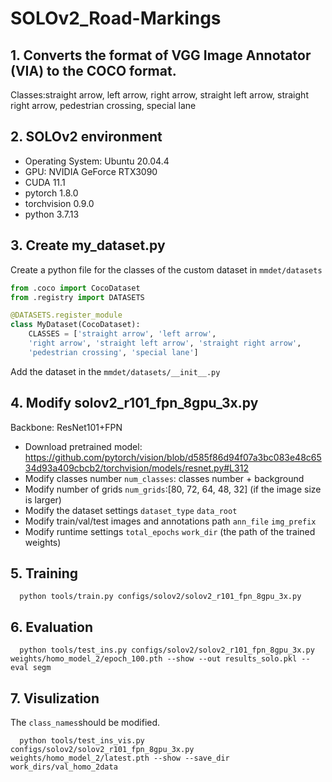 # SOLOv2_Road-Markings
  ## 1. Converts the format of VGG Image Annotator (VIA) to the COCO format.
  Classes:straight arrow, left arrow, right arrow, straight left arrow, straight right arrow,  pedestrian crossing, special lane
  ## 2. SOLOv2 environment
  * Operating System: Ubuntu 20.04.4
  * GPU: NVIDIA GeForce RTX3090
  * CUDA 11.1
  * pytorch 1.8.0
  * torchvision 0.9.0
  * python 3.7.13

  ## 3. Create my_dataset.py
  Create a python file for the classes of the custom dataset in `mmdet/datasets`
  ```python
  from .coco import CocoDataset
  from .registry import DATASETS

  @DATASETS.register_module
  class MyDataset(CocoDataset):
      CLASSES = ['straight arrow', 'left arrow', 
      'right arrow', 'straight left arrow', 'straight right arrow', 
      'pedestrian crossing', 'special lane']
  ```
  Add the dataset in the `mmdet/datasets/__init__.py`
  
  ## 4. Modify solov2_r101_fpn_8gpu_3x.py
  Backbone: ResNet101+FPN
  * Download pretrained model: https://github.com/pytorch/vision/blob/d585f86d94f07a3bc083e48c6534d93a409cbcb2/torchvision/models/resnet.py#L312
  * Modify classes number `num_classes`: classes number + background
  * Modify number of grids `num_grids`:[80, 72, 64, 48, 32] (if the image size is larger)
  * Modify the dataset settings `dataset_type` `data_root`
  * Modify train/val/test images and annotations path `ann_file` `img_prefix`
  * Modify runtime settings `total_epochs` `work_dir` (the path of the trained weights)

  ## 5. Training
      python tools/train.py configs/solov2/solov2_r101_fpn_8gpu_3x.py
      
  ## 6. Evaluation
      python tools/test_ins.py configs/solov2/solov2_r101_fpn_8gpu_3x.py weights/homo_model_2/epoch_100.pth --show --out results_solo.pkl --eval segm
      
  ## 7. Visulization
  The `class_names`should be modified.
  
      python tools/test_ins_vis.py configs/solov2/solov2_r101_fpn_8gpu_3x.py weights/homo_model_2/latest.pth --show --save_dir  work_dirs/val_homo_2data
